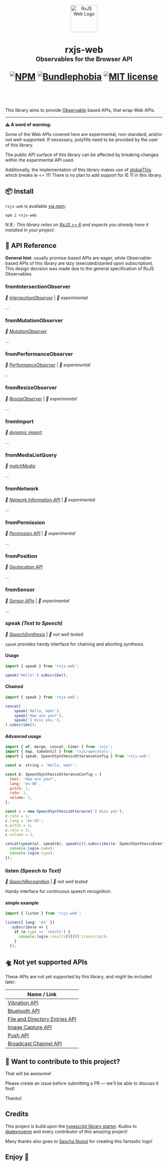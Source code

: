 <div align="center">

<img src="https://github.com/niklas-wortmann/rxjs-web/raw/development/docs/assets/rxjs-web-logo.svg" alt="RxJS Web Logo" width="86" height="86">

<h1>
rxjs-web

<br/>
<sup><sub>Observables for the Browser API</sub></sup>
<br/>

<a href="https://www.npmjs.com/package/rxjs-web"><img src="https://img.shields.io/npm/v/rxjs-web" alt="NPM"></a> <a href="https://bundlephobia.com/result?p=rxjs-web@latest"><img src="https://img.shields.io/bundlephobia/minzip/rxjs-web?label=gzipped" alt="Bundlephobia"></a> <a href="https://opensource.org/licenses/MIT" rel="nofollow"><img src="https://img.shields.io/npm/l/rxjs-web" alt="MIT license"></a>

<br/>
</h1>

</div>

This library aims to provide [Observable](http://rxjs.dev/) based APIs, that wrap Web APIs.

---

**⚠️ A word of warning:**

Some of the Web APIs covered here are experimental, non-standard, and/or not well-supported. If necessary, polyfills need to be provided by the user of this library.

The public API surface of this library can be affected by breaking changes within the experimental API used.

Additionally, the implementation of this library makes use of [globalThis](https://developer.mozilla.org/en-US/docs/Web/JavaScript/Reference/Global_Objects/globalThis) which breaks ie <= 11! There is no plan to add support for IE 11 in this library.

## 📦 Install

`rxjs-web` is available [via npm](https://www.npmjs.com/package/rxjs-web):

```
npm i rxjs-web
```

_N.B.: This library relies on [RxJS >= 6](http://rxjs.dev/) and expects you already have it installed in your project._

## 🔧 API Reference

**General hint**: usually promise-based APIs are eager, while Observable-based APIs of this library are lazy (executed/started upon subscription). This design decision was made due to the general specification of RxJS Observables.

### fromIntersectionObserver

_📖 [IntersectionObserver](https://developer.mozilla.org/en-US/docs/Web/API/Intersection_Observer_API)_ | _🔬 experimental_

_..._

### fromMutationObserver

_📖 [MutationObserver](https://developer.mozilla.org/de/docs/Web/API/MutationObserver)_

_..._

### fromPerformanceObserver

_📖 [PerformanceObserver](https://developer.mozilla.org/en-US/docs/Web/API/PerformanceObserver)_ | _🔬 experimental_

_..._

### fromResizeObserver

_📖 [ResizeObserver](https://developer.mozilla.org/en-US/docs/Web/API/ResizeObserver)_ | _🔬 experimental_

_..._

### fromImport

_📖 [dynamic import](https://developer.mozilla.org/en-US/docs/Web/JavaScript/Reference/Statements/import)_    

_..._

### fromMediaListQuery
_📖 [matchMedia](https://developer.mozilla.org/en-US/docs/Web/API/Window/matchMedia)_    

_..._

### fromNetwork

_📖 [Network Information API](https://developer.mozilla.org/en-US/docs/Web/API/NetworkInformation)_ | _🔬 experimental_

_..._

### fromPermission

_📖 [Permission API](https://developer.mozilla.org/en-US/docs/Web/API/Permissions)_ | _🔬 experimental_

_..._

### fromPosition

_📖 [Geolocation API](https://developer.mozilla.org/en-US/docs/Web/API/Navigator/geolocation)_    

_..._

### fromSensor

_📖 [Sensor APIs](https://developer.mozilla.org/en-US/docs/Web/API/Sensor_APIs)_ | _🔬 experimental_

_..._

### speak _(Text to Speech)_

_📖 [SpeechSynthesis](https://developer.mozilla.org/en-US/docs/Web/API/SpeechSynthesis)_ | _🔬 not well tested_    

`speak` provides handy interface for chaining and aborting synthesis.

#### Usage

```js
import { speak } from 'rxjs-web';

speak('Hello!').subscribe();
```

#### Chained

```js
import { speak } from 'rxjs-web';

concat(
    speak('Hello, mom!'),
    speak('How are you?'),
    speak('I miss you.'),
).subscribe();
```

#### Advanced usage

```js
import { of, merge, concat, timer } from 'rxjs';
import { map, takeUntil } from 'rxjs/operators';
import { speak, SpeechSynthesisUtteranceConfig } from 'rxjs-web';

const a: string = 'Hello, mom!';

const b: SpeechSynthesisUtteranceConfig = {
  text: 'How are you?',
  lang: 'en-UK',
  pitch: 1,
  rate: 1,
  volume: 1,
};

const c = new SpeechSynthesisUtterance('I miss you');
c.rate = 1;
c.lang = 'en-US';
c.pitch = 1;
c.rate = 1;
c.volume = 1;

concat(speak(a), speak(b), speak(c)).subscribe((e: SpeechSynthesisEvent) => {
  console.log(e.name);
  console.log(e.type);
});
```

### listen _(Speech to Text)_

_📖 [SpeechRecognition](https://developer.mozilla.org/en-US/docs/Web/API/SpeechRecognition)_ | _🔬 not well tested_    

Handy interface for continuous speech recognition.

#### simple example

```ts
import { listen } from 'rxjs-web';

listen({ lang: 'en' })
  .subscribe(e => {
    if (e.type == 'result') {
      console.log(e.results[0][0].transcript);
    }
  });
```

## 🛸 Not yet supported APIs

These APIs are not yet supported by this library, and might be included later:

| Name / Link                                                                                                       |
| ----------------------------------------------------------------------------------------------------------------- |
| [Vibration API](https://developer.mozilla.org/en-US/docs/Web/API/Vibration_API)                                   |
| [Bluetooth API](https://developer.mozilla.org/en-US/docs/Web/API/Web_Bluetooth_API)                               |
| [File and Directory Entries API](https://developer.mozilla.org/en-US/docs/Web/API/File_and_Directory_Entries_API) |
| [Image Capture API](https://developer.mozilla.org/en-US/docs/Web/API/MediaStream_Image_Capture_API)               |
| [Push API](https://developer.mozilla.org/en-US/docs/Web/API/Push_API)                                             |
| [Broadcast Channel API](https://developer.mozilla.org/en-US/docs/Web/API/Broadcast_Channel_API)                   |

## 🤝 Want to contribute to this project?

That will be awesome!

Please create an issue before submitting a PR — we'll be able to discuss it first!

Thanks!

## Credits

This project is build upon the [typescript library starter](https://github.com/alexjoverm/typescript-library-starter). Kudos to [@alexjoverm](https://twitter.com/alexjoverm) and every contributor of this amazing project!

Many thanks also goes to [Sascha Nuissl](https://twitter.com/saschanuissl) for creating this fantastic logo!


## Enjoy 🙂
